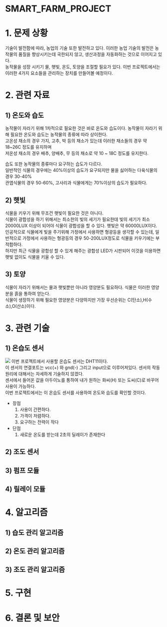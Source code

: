 # SMART_FARM_PROJECT

# 1. 문제 상황
기술이 발전함에 따라, 농업의 기술 또한 발전하고 있다. 이러한 농업 기술의 발전은 농작물의 품질을 향상시키는데 국한되지 않고, 생산과정을 자동화하는 것으로 이어지고 있다. <br>
농작물을 성장 시키기 물, 햇빛, 온도, 토양을 조절할 필요가 있다. 이번 프로젝트에서는 이러한 4가지 요소들을 관리하는 장치를 만들어볼 예정이다.

# 2. 관련 자료

## 1) 온도와 습도
농작물이 자라기 위해 1차적으로 필요한 것은 바로 온도와 습도이다.
농작물이 자라기 위해 필요한 온도와 습도는 농작물의 종류에 따라 상이한다.<br>
고온성 채소의 경우 가지, 고추, 박 등의 채소가 있는데 이러한 채소들의 경우 약 18~26C 정도를 유지하며<br>
저온성 채소의 경우 배추, 양배추, 무 등의 채소로 약 10 ~ 18C 정도를 유지한다.<br>

습도 또한 농작물의 종류마다 요구하는 습도가 다르다. <br>
일반적인 식물의 경우에는 40%이상의 습도가 요구되지만 물을 싫어하는 다육식물의 경우 30-40%
<br>관엽식물의 경우 50-60%, 고사리과 식물에게는 70%이상의 습도가 필요하다.

## 2) 햇빛
식물을 키우기 위해 무조건 햇빛이 필요한 것은 아니다. <br>
식물이 광합성을 하기 위해서는 최소한의 빛의 세기가 필요한데 빛의 세기가 최소 20000LUX 이상이 되어야 식물이 광합성을 할 수 있다. 햇빛은 약 60000LUX이다. <br>
인공적으로 식물에게 빛을 주기위해 가정에서 사용하면 형광등을 생각할 수 있는데, 일반적으로 가정에서 사용하는 형광등의 경우 50-200LUX정도로 식물을 키우기에는 부적합하다.<br>
하지만 최근 식물을 광합성 할 수 있게 해주는 광합성 LED가 시판되어 이것을 이용하면 햇빛 없이도 식물을 키울 수 있다.<br>

## 3) 토양
식물이 자라기 위해서는 물과 햇빛뿐만 아니라 영양분도 필요하다. 식물은 이러한 영양분을 흙을 통하여 얻는다.<br>
식물이 생장하기 위해 필요한 영양분은 다양하지만 가장 우선순위는 C(탄소),H(수소),O(산소)이다. <br>

# 3. 관련 기술

## 1) 온습도 센서
<img src="https://search.pstatic.net/common/?src=http%3A%2F%2Fblogfiles.naver.net%2FMjAyMzA0MTVfMTY1%2FMDAxNjgxNTQzNzk5ODc0._6CDoY9P-OMB7uyUZU2HdG-zVHShC23jDSVHSWqT1xQg.ISKEngzegD6rJI0M6_G4W_HTTM2Ef4NuzUe8dLq8GRkg.JPEG.pmhsky8268%2F%25B4%25D9%25BF%25EE%25B7%25CE%25B5%25E5_%25281%2529.jpg&type=a340">
이번 프로젝트에서 사용할 온습도 센서는 DHT11이다. <br>
이 센서의 연결포트는 vcc(+) 와 gnd(-) 그리고 input으로 이루어져있다. 센서의 작동 원리에 대해서는 자세하게 기술하지 않겠다. <br>
센서에서 들어온 값을 아두이노를 통하여 내가 원하는 화씨(H) 또는 도씨(C)로 바꾸어 사용이 가능하다.<br>
이번 프로젝트에서는 이 온습도 센서를 사용하여 온도와 습도를 확인할 것이다.<br>

- 장점
  1. 사용이 간편하다.
  2. 가격이 저렴하다.
  3. 요구하는 전력이 작다
- 단점
  1. 새로운 온도를 받는데 2초의 딜레이가 존재한다
## 2) 조도 센서

## 3) 펌프 모듈

## 4) 릴레이 모듈 

# 4. 알고리즘
## 1) 습도 관리 알고리즘

## 2) 온도 관리 알고리즘

## 3) 조도 관리 알고리즘

# 5. 구현

# 6. 결론 및 보안

